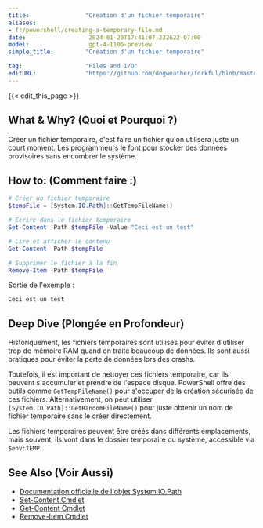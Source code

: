 ```yaml
---
title:                "Création d'un fichier temporaire"
aliases:
- fr/powershell/creating-a-temporary-file.md
date:                  2024-01-20T17:41:07.232622-07:00
model:                 gpt-4-1106-preview
simple_title:         "Création d'un fichier temporaire"

tag:                  "Files and I/O"
editURL:              "https://github.com/dogweather/forkful/blob/master/content/fr/powershell/creating-a-temporary-file.md"
---
```


{{< edit_this_page >}}

## What & Why? (Quoi et Pourquoi ?)
Créer un fichier temporaire, c'est faire un fichier qu'on utilisera juste un court moment. Les programmeurs le font pour stocker des données provisoires sans encombrer le système.

## How to: (Comment faire :) 
```PowerShell
# Créer un fichier temporaire
$tempFile = [System.IO.Path]::GetTempFileName()

# Écrire dans le fichier temporaire
Set-Content -Path $tempFile -Value "Ceci est un test"

# Lire et afficher le contenu
Get-Content -Path $tempFile

# Supprimer le fichier à la fin
Remove-Item -Path $tempFile
```

Sortie de l'exemple :
```
Ceci est un test
```

## Deep Dive (Plongée en Profondeur)
Historiquement, les fichiers temporaires sont utilisés pour éviter d'utiliser trop de mémoire RAM quand on traite beaucoup de données. Ils sont aussi pratiques pour éviter la perte de données lors des crashs. 

Toutefois, il est important de nettoyer ces fichiers temporaire, car ils peuvent s'accumuler et prendre de l'espace disque. PowerShell offre des outils comme `GetTempFileName()` pour s'occuper de la création sécurisée de ces fichiers. Alternativement, on peut utiliser `[System.IO.Path]::GetRandomFileName()` pour juste obtenir un nom de fichier temporaire sans le créer directement.

Les fichiers temporaires peuvent être créés dans différents emplacements, mais souvent, ils vont dans le dossier temporaire du système, accessible via `$env:TEMP`.

## See Also (Voir Aussi)
- [Documentation officielle de l'objet System.IO.Path](https://docs.microsoft.com/fr-fr/dotnet/api/system.io.path)
- [Set-Content Cmdlet](https://docs.microsoft.com/fr-fr/powershell/module/microsoft.powershell.management/set-content)
- [Get-Content Cmdlet](https://docs.microsoft.com/fr-fr/powershell/module/microsoft.powershell.management/get-content)
- [Remove-Item Cmdlet](https://docs.microsoft.com/fr-fr/powershell/module/microsoft.powershell.management/remove-item)
